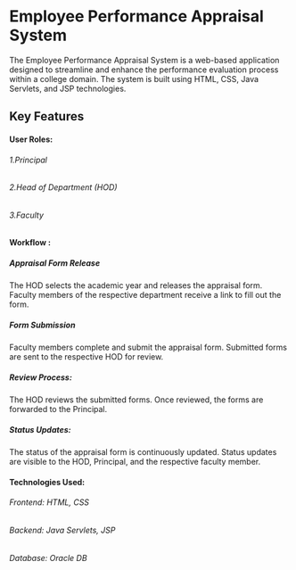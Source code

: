 # Employee Performance Appraisal System
The Employee Performance Appraisal System is a web-based application designed to streamline and enhance the performance evaluation process within a college domain. The system is built using HTML, CSS, Java Servlets, and JSP technologies.

## Key Features

#### User Roles: 
###### 1.Principal
###### 2.Head of Department (HOD)
###### 3.Faculty

#### Workflow :

##### Appraisal Form Release
The HOD selects the academic year and releases the appraisal form.
Faculty members of the respective department receive a link to fill out the form.
##### Form Submission
Faculty members complete and submit the appraisal form.
Submitted forms are sent to the respective HOD for review.
##### Review Process:
The HOD reviews the submitted forms.
Once reviewed, the forms are forwarded to the Principal.
##### Status Updates:
The status of the appraisal form is continuously updated.
Status updates are visible to the HOD, Principal, and the respective faculty member.

#### Technologies Used:
###### Frontend: HTML, CSS
###### Backend: Java Servlets, JSP
###### Database: Oracle DB
